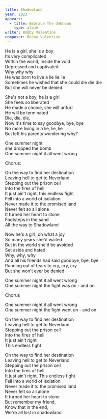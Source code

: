 ```yaml
---
title: Shadowland
year: 2023
appears:
  - title: Embrace The Unknown
    type: album
writer: Robby Valentine
composer: Robby Valentine
---
```


<p>He is a girl, she is a boy<br />
Its very complicated<br />
Within the world, inside the void<br />
Depressed and captivated<br />
Why why why<br />
He was born to live a lie lie lie<br />
Sometimes he wished that she could die die die<br />
But she will never be denied</p>

<p>She's not a boy, he is a girl<br />
She feels so liberated<br />
He made a choice, she will unfurl<br />
He will be terminated<br />
Die, die, die,<br />
Now it's time to say goodbye, bye, bye<br />
No more living in a lie, lie, lie<br />
But left his parents wondering why?</p>

<p>One summer night<br />
she dropped the bomb<br />
One summer night it all went wrong</p>

<p class="em">Chorus:</p>

<p>On the way to find her destination<br />
Leaving hell to get to Neverland<br />
Stepping out the prison cell<br />
Into the fires of hell<br />
It just ain't right, this endless fight<br />
Fell into a world of isolation<br />
Never made it to the promised land<br />
Never felt so all alone<br />
It turned her heart to stone<br />
Footsteps in the sand<br />
All the way to Shadowland</p>

<p>Now he's a girl, oh what a joy<br />
So many years she'd waited<br />
But in the world she'd be avoided<br />
Set aside and hated<br />
Why, why, why<br />
And all his friends had said goodbye, bye, bye<br />
Running out of tears to cry, cry, cry<br />
But she won't ever be denied</p>

<p>One summer night it all went wrong<br />
One summer night the fight was on - and on</p>

<p class="em">Chorus</p>

<p>One summer night it all went wrong<br />
One summer night the fight went on - and on</p>

<p>On the way to find her destination<br />
Leaving hell to get to Neverland<br />
Stepping out the prison cell<br />
Into the fires of hell<br />
It just ain't right<br />
This endless fight</p>

<p>On the way to find her destination<br />
Leaving hell to get to Neverland<br />
Stepping out the prison cell<br />
Into the fires of hell<br />
It just ain't right, This endless fight<br />
Fell into a world of isolation<br />
Never made it to the promised land<br />
Never felt so all alone<br />
It turned her heart to stone<br />
But remember my friend,<br />
Know that in the end,<br />
We're all lost in shadowland</p>
